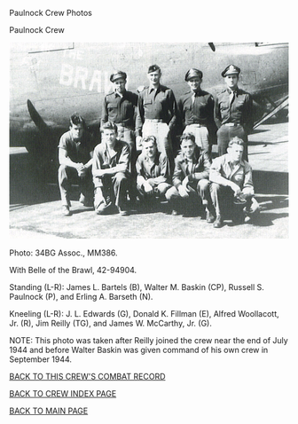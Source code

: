 
Paulnock Crew Photos






 




Paulnock Crew  
  

![](Paulnock.jpg)  

Photo: 34BG Assoc., MM386.  

With Belle of the Brawl, 42-94904.  

Standing (L-R): James L. Bartels (B), Walter M. Baskin (CP), Russell S. Paulnock (P), and Erling A. Barseth (N).  

Kneeling (L-R): J. L. Edwards (G), Donald K. Fillman (E), Alfred Woollacott, Jr. (R), Jim Reilly (TG), and James W. McCarthy, Jr. (G).  

NOTE: This photo was taken after Reilly joined the crew near the end of July 1944 and before Walter Baskin was given command of his own crew in September 1944\.
  
  

[BACK TO THIS CREW'S COMBAT RECORD](ValorToVictory/crews/Paulnock.md)  

[BACK TO CREW INDEX PAGE](ValorToVictory/000crews.md)  

[BACK TO MAIN PAGE](ValorToVictory/index.html)


